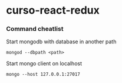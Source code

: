 # curso-react-redux

### Command cheatlist

Start mongodb with database in another path

`mongod --dbpath <path>`

Start mongo client on localhost

`mongo --host 127.0.0.1:27017`
